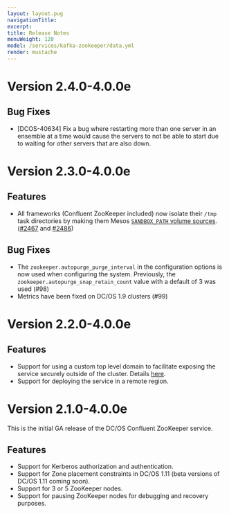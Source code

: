 ```yaml
---
layout: layout.pug
navigationTitle:
excerpt:
title: Release Notes
menuWeight: 120
model: /services/kafka-zookeeper/data.yml
render: mustache
---
```


# Version 2.4.0-4.0.0e

## Bug Fixes
- [DCOS-40634] Fix a bug where restarting more than one server in an ensemble at a time would cause the servers to not be able to start due to waiting for other servers that are also down.

# Version 2.3.0-4.0.0e

## Features
- All frameworks (Confluent ZooKeeper included) now isolate their `/tmp` task directories by making them Mesos [`SANDBOX_PATH` volume sources](https://github.com/apache/mesos/blob/master/docs/container-volume.md#sandbox_path-volume-source). ([#2467](https://github.com/mesosphere/dcos-commons/pull/2467) and [#2486](https://github.com/mesosphere/dcos-commons/pull/2486))

## Bug Fixes
- The `zookeeper.autopurge_purge_interval` in the configuration options is now used when configuring the system. Previously, the  `zookeeper.autopurge_snap_retain_count` value with a default of 3 was used (#98)
- Metrics have been fixed on DC/OS 1.9 clusters (#99)

# Version 2.2.0-4.0.0e

## Features

- Support for using a custom top level domain to facilitate exposing the service securely outside of the cluster. Details [here](/services/confluent-zookeeper/2.2.0-4.0.0e/security/#securely-exposing-dcos-confluent-zookeeper-outside-the-cluster).
- Support for deploying the service in a remote region.


# Version 2.1.0-4.0.0e

This is the initial GA release of the DC/OS Confluent ZooKeeper service.

## Features

- Support for Kerberos authorization and authentication.
- Support for Zone placement constraints in DC/OS 1.11 (beta versions of DC/OS 1.11 coming soon).
- Support for 3 or 5 ZooKeeper nodes.
- Support for pausing ZooKeeper nodes for debugging and recovery purposes.
